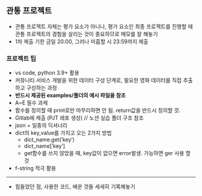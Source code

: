 ## 관통 프로젝트

- 관통 프로젝트 자체는 평가 요소가 아니나, 평가 요소인 최종 프로젝트를 진행할 때 관통 프로젝트의 경험을 살리는 것이 중요하므로 메모를 잘 해놓기
- 1차 제출 기한 금일 20:00, 그러나 미흡할 시 23:59까지 제출

### 프로젝트 팁

- vs code, python 3.9+ 활용
- 커뮤니티 서비스 개발을 위한 데이터 구성 단계로, 필요한 영화 데이터를 직접 추출하고 구성하는 과정
- **반드시 제공된 examples/폴더의 예시 파일을 참조**
- A~E 필수 과제
- 함수를 정의할 때 print로만 마무리하면 안 됨. return값을 반드시 정의할 것.
- Gitlab에 제출 (PJT 레포 생성) // 노션 실습 폴더 구조 참조
- json = 일종의 딕셔너리
- dict의 key,value를 가지고 오는 2가지 방법
  - dict_name.get(’key’)
  - dict_name[’key’]
  - get함수를 쓰지 않았을 때, key값이 없으면 error발생. 가능하면 ger 사용 할 것
- f-string 적극 활용

---

- 힘들었던 점, 사용한 코드, 배운 것들 세세히 기록해놓기
